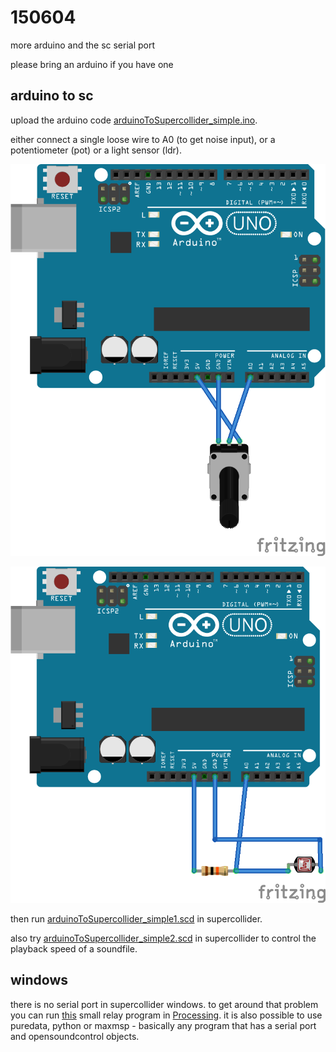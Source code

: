 150604
======

more arduino and the sc serial port

please bring an arduino if you have one

arduino to sc
--
upload the arduino code [arduinoToSupercollider_simple.ino](https://github.com/redFrik/udk13-Remote_control/tree/master/udk150604/arduinoToSupercollider_simple/arduinoToSupercollider_simple.ino).

either connect a single loose wire to A0 (to get noise input), or a potentiometer (pot) or a light sensor (ldr).

![pot](potentiometer_bb.png?raw=true "pot")

![ldr](light_sensor_bb.png?raw=true "ldr")

then run [arduinoToSupercollider_simple1.scd](https://github.com/redFrik/udk13-Remote_control/tree/master/udk150604/arduinoToSupercollider_simple1.scd) in supercollider.

also try [arduinoToSupercollider_simple2.scd](https://github.com/redFrik/udk13-Remote_control/tree/master/udk150604/arduinoToSupercollider_simple2.scd) in supercollider to control the playback speed of a soundfile.

windows
--
there is no serial port in supercollider windows. to get around that problem you can run [this](https://github.com/redFrik/udk13-Remote_control/tree/master/udk150604/windows/arduinoToSupercollider_via_processing/arduinoToSupercollider_via_processing.pde) small relay program in [Processing](http://processing.org). it is also possible to use puredata, python or maxmsp - basically any program that has a serial port and opensoundcontrol objects.

